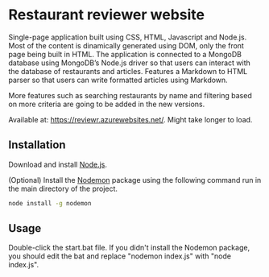 # Restaurant reviewer website
Single-page application built using CSS, HTML, Javascript and Node.js. Most of the content is dinamically generated using DOM, only the front page being built in HTML. The application is connected to a MongoDB database using MongoDB’s Node.js driver so that users can interact with the database of restaurants and articles. Features a Markdown to HTML parser so that users can write formatted articles using Markdown.

More features such as searching restaurants by name and filtering based on more criteria are going to be added in the new versions.

Available at: https://reviewr.azurewebsites.net/. Might take longer to load.

## Installation
Download and install [Node.js](https://nodejs.org/en/download/).

(Optional) Install the [Nodemon](https://www.npmjs.com/package/nodemon) package using the following command run in the main directory of the project.

```bash
node install -g nodemon
```

## Usage
Double-click the start.bat file.
If you didn't install the Nodemon package, you should edit the bat and replace "nodemon index.js" with "node index.js".
